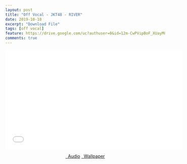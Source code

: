 ```yaml
---
layout: post
title: "Off Vocal - JKT48 - RIVER"
date: 2019-10-18
excerpt: "Download File"
tags: [off vocal]
feature: https://drive.google.com/uc?authuser=0&id=12m-CwPVipBoF_XUayM831qWykS9DYKL7&export=download
comments: true
---
```

<iframe width="560" height="315" src="//www.youtube.com/embed/9ystYRXK64s" frameborder="0"> </iframe>
<center>
<figure class="half">
<a href="https://drive.google.com/uc?authuser=0&id=12oWclpzFexdfQdAMdo8xTnSIP2gOCaDp&export=download" class="btn" target="_blank" ><i class="fa fa-caret-down"></i> &nbsp; Audio</a>
<a href="https://drive.google.com/uc?authuser=0&id=12m-CwPVipBoF_XUayM831qWykS9DYKL7&export=download" class="btn" target="_blank" ><i class="fa fa-caret-down"></i> &nbsp; Wallpaper</a>
</figure>
</center>
